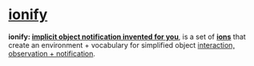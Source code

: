 # [ionify](http://ionify.net)

**ionify: [implicit object notification invented for you](https://github.com/ionify/about/README.md)**,
  is a set of [**ions**](https://github.com/ionify/about/ion.md)
  that create an environment + vocabulary for simplified object
  [interaction, observation + notification](https://github.com/ionify/about/eon.md).

